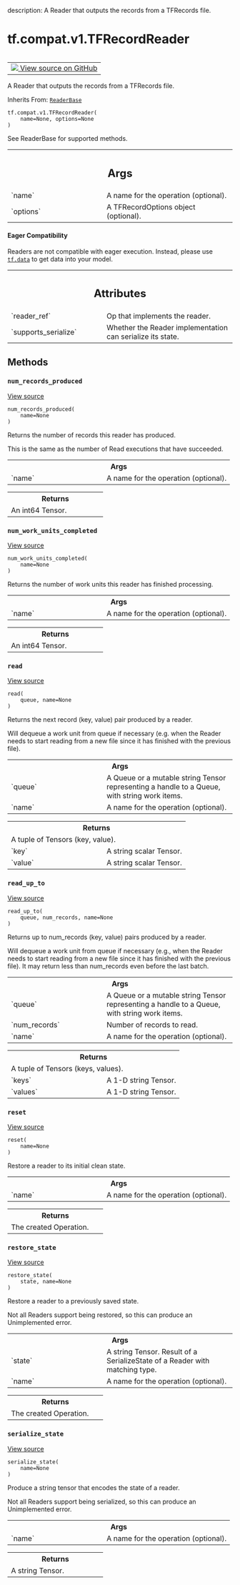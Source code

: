 description: A Reader that outputs the records from a TFRecords file.

<div itemscope itemtype="http://developers.google.com/ReferenceObject">
<meta itemprop="name" content="tf.compat.v1.TFRecordReader" />
<meta itemprop="path" content="Stable" />
<meta itemprop="property" content="__init__"/>
<meta itemprop="property" content="num_records_produced"/>
<meta itemprop="property" content="num_work_units_completed"/>
<meta itemprop="property" content="read"/>
<meta itemprop="property" content="read_up_to"/>
<meta itemprop="property" content="reset"/>
<meta itemprop="property" content="restore_state"/>
<meta itemprop="property" content="serialize_state"/>
</div>

# tf.compat.v1.TFRecordReader

<!-- Insert buttons and diff -->

<table class="tfo-notebook-buttons tfo-api nocontent" align="left">
<td>
  <a target="_blank" href="https://github.com/tensorflow/tensorflow/blob/r2.3/tensorflow/python/ops/io_ops.py#L424-L451">
    <img src="https://www.tensorflow.org/images/GitHub-Mark-32px.png" />
    View source on GitHub
  </a>
</td>
</table>



A Reader that outputs the records from a TFRecords file.

Inherits From: [`ReaderBase`](../../../tf/compat/v1/ReaderBase.md)

<pre class="devsite-click-to-copy prettyprint lang-py tfo-signature-link">
<code>tf.compat.v1.TFRecordReader(
    name=None, options=None
)
</code></pre>



<!-- Placeholder for "Used in" -->

See ReaderBase for supported methods.



<!-- Tabular view -->
 <table class="responsive fixed orange">
<colgroup><col width="214px"><col></colgroup>
<tr><th colspan="2"><h2 class="add-link">Args</h2></th></tr>

<tr>
<td>
`name`
</td>
<td>
A name for the operation (optional).
</td>
</tr><tr>
<td>
`options`
</td>
<td>
A TFRecordOptions object (optional).
</td>
</tr>
</table>



#### Eager Compatibility
Readers are not compatible with eager execution. Instead, please
use <a href="../../../tf/data.md"><code>tf.data</code></a> to get data into your model.





<!-- Tabular view -->
 <table class="responsive fixed orange">
<colgroup><col width="214px"><col></colgroup>
<tr><th colspan="2"><h2 class="add-link">Attributes</h2></th></tr>

<tr>
<td>
`reader_ref`
</td>
<td>
Op that implements the reader.
</td>
</tr><tr>
<td>
`supports_serialize`
</td>
<td>
Whether the Reader implementation can serialize its state.
</td>
</tr>
</table>



## Methods

<h3 id="num_records_produced"><code>num_records_produced</code></h3>

<a target="_blank" href="https://github.com/tensorflow/tensorflow/blob/r2.3/tensorflow/python/ops/io_ops.py#L211-L229">View source</a>

<pre class="devsite-click-to-copy prettyprint lang-py tfo-signature-link">
<code>num_records_produced(
    name=None
)
</code></pre>

Returns the number of records this reader has produced.

This is the same as the number of Read executions that have
succeeded.

<!-- Tabular view -->
 <table class="responsive fixed orange">
<colgroup><col width="214px"><col></colgroup>
<tr><th colspan="2">Args</th></tr>

<tr>
<td>
`name`
</td>
<td>
A name for the operation (optional).
</td>
</tr>
</table>



<!-- Tabular view -->
 <table class="responsive fixed orange">
<colgroup><col width="214px"><col></colgroup>
<tr><th colspan="2">Returns</th></tr>
<tr class="alt">
<td colspan="2">
An int64 Tensor.
</td>
</tr>

</table>



<h3 id="num_work_units_completed"><code>num_work_units_completed</code></h3>

<a target="_blank" href="https://github.com/tensorflow/tensorflow/blob/r2.3/tensorflow/python/ops/io_ops.py#L231-L245">View source</a>

<pre class="devsite-click-to-copy prettyprint lang-py tfo-signature-link">
<code>num_work_units_completed(
    name=None
)
</code></pre>

Returns the number of work units this reader has finished processing.


<!-- Tabular view -->
 <table class="responsive fixed orange">
<colgroup><col width="214px"><col></colgroup>
<tr><th colspan="2">Args</th></tr>

<tr>
<td>
`name`
</td>
<td>
A name for the operation (optional).
</td>
</tr>
</table>



<!-- Tabular view -->
 <table class="responsive fixed orange">
<colgroup><col width="214px"><col></colgroup>
<tr><th colspan="2">Returns</th></tr>
<tr class="alt">
<td colspan="2">
An int64 Tensor.
</td>
</tr>

</table>



<h3 id="read"><code>read</code></h3>

<a target="_blank" href="https://github.com/tensorflow/tensorflow/blob/r2.3/tensorflow/python/ops/io_ops.py#L144-L171">View source</a>

<pre class="devsite-click-to-copy prettyprint lang-py tfo-signature-link">
<code>read(
    queue, name=None
)
</code></pre>

Returns the next record (key, value) pair produced by a reader.

Will dequeue a work unit from queue if necessary (e.g. when the
Reader needs to start reading from a new file since it has
finished with the previous file).

<!-- Tabular view -->
 <table class="responsive fixed orange">
<colgroup><col width="214px"><col></colgroup>
<tr><th colspan="2">Args</th></tr>

<tr>
<td>
`queue`
</td>
<td>
A Queue or a mutable string Tensor representing a handle
to a Queue, with string work items.
</td>
</tr><tr>
<td>
`name`
</td>
<td>
A name for the operation (optional).
</td>
</tr>
</table>



<!-- Tabular view -->
 <table class="responsive fixed orange">
<colgroup><col width="214px"><col></colgroup>
<tr><th colspan="2">Returns</th></tr>
<tr class="alt">
<td colspan="2">
A tuple of Tensors (key, value).
</td>
</tr>
<tr>
<td>
`key`
</td>
<td>
A string scalar Tensor.
</td>
</tr><tr>
<td>
`value`
</td>
<td>
A string scalar Tensor.
</td>
</tr>
</table>



<h3 id="read_up_to"><code>read_up_to</code></h3>

<a target="_blank" href="https://github.com/tensorflow/tensorflow/blob/r2.3/tensorflow/python/ops/io_ops.py#L173-L209">View source</a>

<pre class="devsite-click-to-copy prettyprint lang-py tfo-signature-link">
<code>read_up_to(
    queue, num_records, name=None
)
</code></pre>

Returns up to num_records (key, value) pairs produced by a reader.

Will dequeue a work unit from queue if necessary (e.g., when the
Reader needs to start reading from a new file since it has
finished with the previous file).
It may return less than num_records even before the last batch.

<!-- Tabular view -->
 <table class="responsive fixed orange">
<colgroup><col width="214px"><col></colgroup>
<tr><th colspan="2">Args</th></tr>

<tr>
<td>
`queue`
</td>
<td>
A Queue or a mutable string Tensor representing a handle
to a Queue, with string work items.
</td>
</tr><tr>
<td>
`num_records`
</td>
<td>
Number of records to read.
</td>
</tr><tr>
<td>
`name`
</td>
<td>
A name for the operation (optional).
</td>
</tr>
</table>



<!-- Tabular view -->
 <table class="responsive fixed orange">
<colgroup><col width="214px"><col></colgroup>
<tr><th colspan="2">Returns</th></tr>
<tr class="alt">
<td colspan="2">
A tuple of Tensors (keys, values).
</td>
</tr>
<tr>
<td>
`keys`
</td>
<td>
A 1-D string Tensor.
</td>
</tr><tr>
<td>
`values`
</td>
<td>
A 1-D string Tensor.
</td>
</tr>
</table>



<h3 id="reset"><code>reset</code></h3>

<a target="_blank" href="https://github.com/tensorflow/tensorflow/blob/r2.3/tensorflow/python/ops/io_ops.py#L289-L301">View source</a>

<pre class="devsite-click-to-copy prettyprint lang-py tfo-signature-link">
<code>reset(
    name=None
)
</code></pre>

Restore a reader to its initial clean state.


<!-- Tabular view -->
 <table class="responsive fixed orange">
<colgroup><col width="214px"><col></colgroup>
<tr><th colspan="2">Args</th></tr>

<tr>
<td>
`name`
</td>
<td>
A name for the operation (optional).
</td>
</tr>
</table>



<!-- Tabular view -->
 <table class="responsive fixed orange">
<colgroup><col width="214px"><col></colgroup>
<tr><th colspan="2">Returns</th></tr>
<tr class="alt">
<td colspan="2">
The created Operation.
</td>
</tr>

</table>



<h3 id="restore_state"><code>restore_state</code></h3>

<a target="_blank" href="https://github.com/tensorflow/tensorflow/blob/r2.3/tensorflow/python/ops/io_ops.py#L264-L282">View source</a>

<pre class="devsite-click-to-copy prettyprint lang-py tfo-signature-link">
<code>restore_state(
    state, name=None
)
</code></pre>

Restore a reader to a previously saved state.

Not all Readers support being restored, so this can produce an
Unimplemented error.

<!-- Tabular view -->
 <table class="responsive fixed orange">
<colgroup><col width="214px"><col></colgroup>
<tr><th colspan="2">Args</th></tr>

<tr>
<td>
`state`
</td>
<td>
A string Tensor.
Result of a SerializeState of a Reader with matching type.
</td>
</tr><tr>
<td>
`name`
</td>
<td>
A name for the operation (optional).
</td>
</tr>
</table>



<!-- Tabular view -->
 <table class="responsive fixed orange">
<colgroup><col width="214px"><col></colgroup>
<tr><th colspan="2">Returns</th></tr>
<tr class="alt">
<td colspan="2">
The created Operation.
</td>
</tr>

</table>



<h3 id="serialize_state"><code>serialize_state</code></h3>

<a target="_blank" href="https://github.com/tensorflow/tensorflow/blob/r2.3/tensorflow/python/ops/io_ops.py#L247-L262">View source</a>

<pre class="devsite-click-to-copy prettyprint lang-py tfo-signature-link">
<code>serialize_state(
    name=None
)
</code></pre>

Produce a string tensor that encodes the state of a reader.

Not all Readers support being serialized, so this can produce an
Unimplemented error.

<!-- Tabular view -->
 <table class="responsive fixed orange">
<colgroup><col width="214px"><col></colgroup>
<tr><th colspan="2">Args</th></tr>

<tr>
<td>
`name`
</td>
<td>
A name for the operation (optional).
</td>
</tr>
</table>



<!-- Tabular view -->
 <table class="responsive fixed orange">
<colgroup><col width="214px"><col></colgroup>
<tr><th colspan="2">Returns</th></tr>
<tr class="alt">
<td colspan="2">
A string Tensor.
</td>
</tr>

</table>





